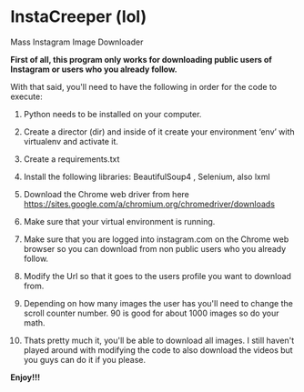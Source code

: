 # InstaCreeper (lol)
Mass Instagram Image Downloader

<b>First of all, this program only works for downloading public users of Instagram or users who you already follow.</b>

With that said, you'll need to have the following in order for the code to execute:
1. Python needs to be installed on your computer.
2. Create a director (dir) and inside of it create your environment ‘env’ with virtualenv and activate it.
3. Create a requirements.txt
4. Install the following libraries: BeautifulSoup4 , Selenium, also lxml
5. Download the Chrome web driver from here https://sites.google.com/a/chromium.org/chromedriver/downloads
6. Make sure that your virtual environment is running.
7. Make sure that you are logged into instagram.com on the Chrome web browser so you can download from non public users who you already follow.
8. Modify the Url so that it goes to the users profile you want to download from.
9. Depending on how many images the user has you'll need to change the scroll counter number. 90 is good for about 1000 images so do your math.

10. Thats pretty much it, you'll be able to download all images. I still haven't played around with modifying the code to also download the videos but you guys can do it if you please. 

<b>Enjoy!!!</b>
